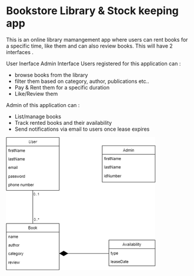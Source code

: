 # Bookstore Library & Stock keeping app

This is an online library mamangement app where users can rent books for a specific time, like them and can also review books. This will have 2 interfaces .

User Inerface
Admin Interface
Users registered for this application can :

- browse books from the library
- filter them based on category, author, publications etc..
- Pay & Rent them for a specific duration
- Like/Review them

Admin of this application can :

- List/manage books
- Track rented books and their availability
- Send notifications via email to users once lease expires


![image](./library_app.drawio.png)
